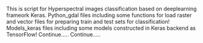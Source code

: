 This is script for Hyperspectral images classification based on deeplearning frameork Keras.
Python_gdal files including some functions for load raster and vector files for preparing train and test sets for 
classification!
Models_keras files including some models constructed in Keras backend as TensorFlow!
Continue.....
Continue.....
